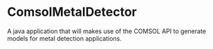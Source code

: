 # ComsolMetalDetector
A java application that will makes use of the COMSOL API to generate models for metal detection applications.
